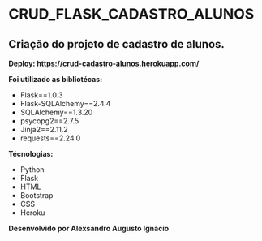 # CRUD_FLASK_CADASTRO_ALUNOS

## Criação do projeto de cadastro de alunos.

**Deploy: https://crud-cadastro-alunos.herokuapp.com/**

**Foi utilizado as bibliotécas:**

* Flask==1.0.3
* Flask-SQLAlchemy==2.4.4
* SQLAlchemy==1.3.20
* psycopg2==2.7.5
* Jinja2==2.11.2
* requests==2.24.0

**Técnologias:**

* Python
* Flask
* HTML
* Bootstrap
* CSS
* Heroku

**Desenvolvido por Alexsandro Augusto Ignácio**




